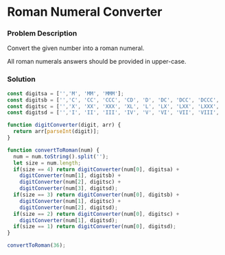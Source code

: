 # Roman Numeral Converter

### Problem Description
Convert the given number into a roman numeral.

All roman numerals answers should be provided in upper-case.

### Solution  


```javascript
const digitsa = ['','M', 'MM', 'MMM'];
const digitsb = ['','C', 'CC', 'CCC', 'CD', 'D', 'DC', 'DCC', 'DCCC', 'CM'];
const digitsc = ['','X', 'XX', 'XXX', 'XL', 'L', 'LX', 'LXX', 'LXXX', 'XC'];
const digitsd = ['','I', 'II', 'III', 'IV', 'V', 'VI', 'VII', 'VIII', 'IX'];

function digitConverter(digit, arr) {
  return arr[parseInt(digit)];
}

function convertToRoman(num) {
  num = num.toString().split('');
  let size = num.length;
  if(size == 4) return digitConverter(num[0], digitsa) +
    digitConverter(num[1], digitsb) +
    digitConverter(num[2], digitsc) +
    digitConverter(num[3], digitsd);
  if(size == 3) return digitConverter(num[0], digitsb) +
    digitConverter(num[1], digitsc) +
    digitConverter(num[2], digitsd);
  if(size == 2) return digitConverter(num[0], digitsc) +
    digitConverter(num[1], digitsd);
  if(size == 1) return digitConverter(num[0], digitsd);
}

convertToRoman(36);
```
